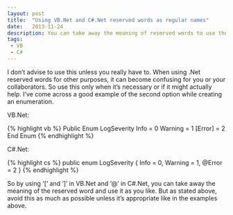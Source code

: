```yaml
---
layout: post
title:  "Using VB.Net and C#.Net reserved words as regular names"
date:   2013-11-24
description: You can take away the meaning of reserved words to use them any way you like. But I don’t advise doing so unless it’s really appropriate to do so. For example, as an entry of an enumeration.
tags:
 - VB
 - C#
---
```

I don’t advise to use this unless you really have to. When using .Net reserved words for other purposes, it can become confusing for you or your collaborators. So use this only when it’s necessary or if it might actually help. I’ve come across a good example of the second option while creating an enumeration.

VB.Net:

{% highlight vb %}
Public Enum LogSeverity
     Info = 0
     Warning = 1
     [Error] = 2
End Enum
{% endhighlight %}

C#.Net:

{% highlight cs %}
public enum LogSeverity
{
     Info = 0,
     Warning = 1,
     @Error = 2
}
{% endhighlight %}

So by using ‘[‘ and ‘]’ in VB.Net and ‘@’ in C#.Net, you can take away the meaning of the reserved word and use it as you like. But as stated above, avoid this as much as possible unless it’s appropriate like in the examples above.